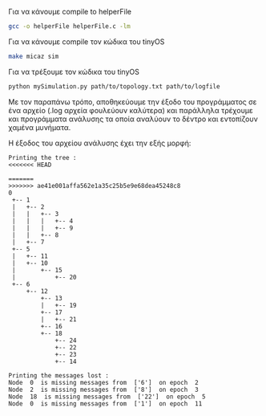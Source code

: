 Για να κάνουμε compile to helperFile

```bash
gcc -o helperFile helperFile.c -lm
```
Για να κάνουμε compile τον κώδικα του tinyOS

```bash
make micaz sim
```

Για να τρέξουμε τον κώδικα του tinyOS

```bash
python mySimulation.py path/to/topology.txt path/to/logfile
```

Με τον παραπάνω τρόπο, αποθηκεύουμε την έξοδο του προγράμματος σε ένα αρχείο (.log αρχεία φουλεύουν καλύτερα) και παράλληλα τρέχουμε και προγράμματα ανάλυσης τα οποία αναλύουν το δέντρο και εντοπίζουν χαμένα μυνήματα.


Η έξοδος του αρχείου ανάλυσης έχει την εξής μορφή:

```log
Printing the tree :
<<<<<<< HEAD

=======
>>>>>>> ae41e001affa562e1a35c25b5e9e68dea45248c8
0
 +-- 1
 |   +-- 2
 |   |   +-- 3
 |   |   |   +-- 4
 |   |   |   +-- 9
 |   |   +-- 8
 |   +-- 7
 +-- 5
 |   +-- 11
 |   +-- 10
 |       +-- 15
 |           +-- 20
 +-- 6
     +-- 12
         +-- 13
         |   +-- 19
         +-- 17
         |   +-- 21
         +-- 16
         +-- 18
             +-- 24
             +-- 22
             +-- 23
             +-- 14

Printing the messages lost :
Node  0  is missing messages from  ['6']  on epoch  2
Node  2  is missing messages from  ['8']  on epoch  3
Node  18  is missing messages from  ['22']  on epoch  5
Node  0  is missing messages from  ['1']  on epoch  11
```

